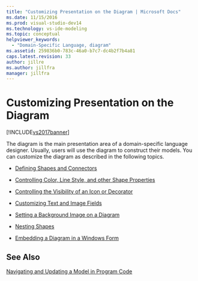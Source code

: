 ```yaml
---
title: "Customizing Presentation on the Diagram | Microsoft Docs"
ms.date: 11/15/2016
ms.prod: visual-studio-dev14
ms.technology: vs-ide-modeling
ms.topic: conceptual
helpviewer_keywords:
  - "Domain-Specific Language, diagram"
ms.assetid: 259836b0-783c-46a0-b7c7-dc4b2f7b4a81
caps.latest.revision: 33
author: jillre
ms.author: jillfra
manager: jillfra
---
```

# Customizing Presentation on the Diagram
[!INCLUDE[vs2017banner](../includes/vs2017banner.md)]

The diagram is the main presentation area of a domain-specific language designer. Usually, users will use the diagram to construct their models. You can customize the diagram as described in the following topics.

- [Defining Shapes and Connectors](../modeling/defining-shapes-and-connectors.md)

- [Controlling Color, Line Style, and other Shape Properties](../modeling/controlling-color-line-style-and-other-shape-properties.md)

- [Controlling the Visibility of an Icon or Decorator](../modeling/controlling-the-visibility-of-an-icon-or-decorator.md)

- [Customizing Text and Image Fields](../modeling/customizing-text-and-image-fields.md)

- [Setting a Background Image on a Diagram](../modeling/setting-a-background-image-on-a-diagram.md)

- [Nesting Shapes](../modeling/nesting-shapes.md)

- [Embedding a Diagram in a Windows Form](../modeling/embedding-a-diagram-in-a-windows-form.md)

## See Also
 [Navigating and Updating a Model in Program Code](../modeling/navigating-and-updating-a-model-in-program-code.md)
